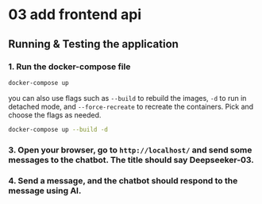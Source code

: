 # 03 add frontend api

## Running & Testing the application
### 1. Run the docker-compose file
```bash
docker-compose up 
```
you can also use flags such as `--build` to rebuild the images, `-d` to run in detached mode, and `--force-recreate` to recreate the containers. Pick and choose the flags as needed.

```bash
docker-compose up --build -d
```

### 3. Open your browser, go to `http://localhost/` and send some messages to the chatbot. The title should say Deepseeker-03.

### 4. Send a message, and the chatbot should respond to the message using AI.
